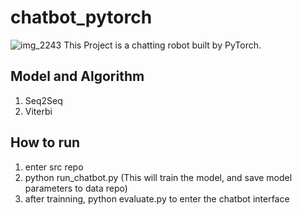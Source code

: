 # chatbot_pytorch
![img_2243](https://user-images.githubusercontent.com/20760190/35314123-03997850-0092-11e8-89f2-9e1f27ce93ef.JPG)
This Project is a chatting robot built by PyTorch.
## Model and Algorithm
1. Seq2Seq
2. Viterbi

## How to run
1. enter src repo
2. python run_chatbot.py (This will train the model, and save model parameters to data repo)
3. after trainning, python evaluate.py to enter the chatbot interface
